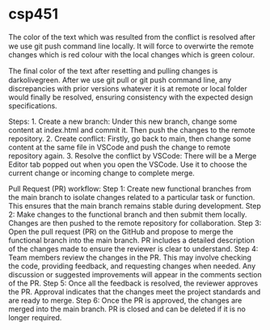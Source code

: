 # csp451
The color of the text which was resulted from the conﬂict is resolved after we use git push command line locally. It will force to overwirte the remote changes which is red colour with the local changes which is green colour.



The ﬁnal color of the text after resetting and pulling changes is darkolivegreen. After we use git pull or git push command line, any discrepancies with prior versions whatever it is at remote or local folder would finally be resolved, ensuring consistency with the expected design specifications.



Steps: 1. Create a new branch: Under this new branch, change some content at index.html and commit it. Then push the changes to the remote repository. 2. Create conflict: Firstly, go back to main, then change some content at the same file in VSCode and push the change to remote repository again. 3. Resolve the conflict by VSCode: There will be a Merge Editor tab popped out when you open the VSCode. Use it to choose the current change or incoming change to complete merge.




Pull Request (PR) workflow:
Step 1: Create new functional branches from the main branch to isolate changes related to a particular task or function. This ensures that the main branch remains stable during development.
Step 2: Make changes to the functional branch and then submit them locally. Changes are then pushed to the remote repository for collaboration.
Step 3: Open the pull request (PR) on the GitHub and propose to merge the functional branch into the main branch. PR includes a detailed description of the changes made to ensure the reviewer is clear to understand.
Step 4: Team members review the changes in the PR. This may involve checking the code, providing feedback, and requesting changes when needed. Any discussion or suggested improvements will appear in the comments section of the PR.
Step 5: Once all the feedback is resolved, the reviewer approves the PR. Approval indicates that the changes meet the project standards and are ready to merge.
Step 6: Once the PR is approved, the changes are merged into the main branch. PR is closed and can be deleted if it is no longer required.

